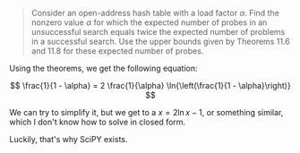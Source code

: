 > Consider an open-address hash table with a load factor $\alpha$. Find the
> nonzero value $\alpha$ for which the expected number of probes in an
> unsuccessful search equals twice the expected number of problems in a
> successful search. Use the upper bounds given by Theorems 11.6 and 11.8 for
> these expected number of probes.

Using the theorems, we get the following equation:

$$ \frac{1}{1 - \alpha} = 2 \frac{1}{\alpha} \ln{\left(\frac{1}{1 - \alpha}\right)} $$

We can try to simplify it, but we get to a $x = 2 \ln x - 1$, or something
similar, which I don't know how to solve in closed form.

Luckily, that's why SciPY exists.
